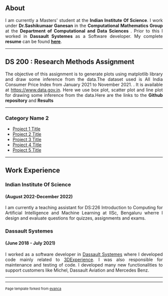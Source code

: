 ## About

 <p align="justify">
  I am currently a Masters' student at the <b>Indian Institute Of Science</b>. I work under <b>Dr.Sashikumaar Ganesan</b> in the <b> Computational Mathematics Group </b> at the <b> Department of Computational and Data Sciences </b>. Prior to this I worked in <b> Dassault Systemes </b> as a Software developer. My complete <b>resume</b> can be found <a href= "pdf/RESUME_mahesh.pdf" target="blank"><b>here</b></a>.
</p>

---

## DS 200 : Research Methods Assignment

<p align="justify">
The objective of this assignment is to generate plots using matplotlib library and draw some inference from the data.The dataset used is All India Consumer Price Index from January 2021 to November 2021. . It is available at <a href="https://visualize.data.gov.in/?inst=a5df75bc-4578-48ad-bc9d-e6eb4b63de0a#" target="blank">https://www.data.gov.in</a>. Here we use box plot, scatter plot and line plot for drawing some inference from the data.Here are the links to the <b>Github repository</b> and <b>Results</b>
</p>


---

### Category Name 2

- [Project 1 Title](http://example.com/)
- [Project 2 Title](http://example.com/)
- [Project 3 Title](http://example.com/)
- [Project 4 Title](http://example.com/)
- [Project 5 Title](http://example.com/)

---

## Work Experience 

### Indian Institute Of Science
####  (August 2022-December 2022)
<p align="justify">
I am currently a teaching assistant for DS:226 Introduction to Computing for Artificial Intelligence and Machine Learning at IISc, Bengaluru wherre I design and evaluate questions for quizzes, assignments and exams. 
</p>

### Dassault Systemes
####  (June 2018 - July 2021)
<p align="justify">
I worked as a software developer in <a href="https://www.3ds.com/" target="blank">Dassault Systemes</a>  where I developed code mainly related to <a href="https://www.3ds.com/cloud?utm_medium=cpc&utm_source=google&utm_campaign=202201_glo_sea_en_op51508_labl_brand_ind_exact&utm_term=3dexperience-exact&utm_content=search&gclid=Cj0KCQjwmouZBhDSARIsALYcoup9Z2tM7-u2sL1M2VDR4vlblvzp9jF0xc3fEIEZb7XJGvuKkq6Jgc8aAs_ZEALw_wcB">3DExperience</a>. I was also responsible for maintenance and testing of code. I developed many new functionalities to support customers like Michel, Dassault Aviation and Mercedes Benz.

</p>
   


---




---
<p style="font-size:11px">Page template forked from <a href="https://github.com/evanca/quick-portfolio">evanca</a></p>
<!-- Remove above link if you don't want to attibute -->
